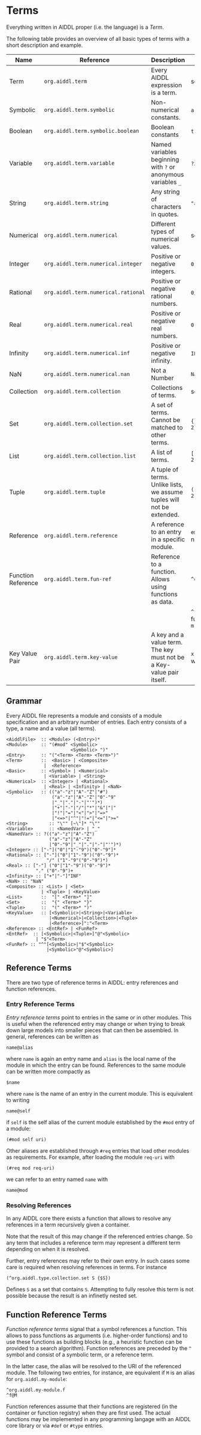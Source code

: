 # Terms

Everything written in AIDDL proper (i.e. the language) is a *Term*.

The following table provides an overview of all basic types of terms with a
short description and example.

| Name               | Reference                           | Description                                                            | Examples                                        |
|--------------------|-------------------------------------|------------------------------------------------------------------------|-------------------------------------------------|
| Term               | `org.aiddl.term`                    | Every AIDDL expression is a term.                                      | see below                                       |
| Symbolic           | `org.aiddl.term.symbolic`           | Non-numerical constants.                                               | `a` `e1` `+` `#integer`                         |
| Boolean            | `org.aiddl.term.symbolic.boolean`   | Boolean constants                                                      | `true`  `false`                                 |
| Variable           | `org.aiddl.term.variable`           | Named variables beginning with `?` or anonymous variables `_`          | `?x` `?e1` `_`                                  |
| String             | `org.aiddl.term.string`             | Any string of characters in quotes.                                    | `"a"` `"abc"` `"1 2 3"`                         |
| Numerical          | `org.aiddl.term.numerical`          | Different types of numerical values.                                   | see below                                       |
| Integer            | `org.aiddl.term.numerical.integer`  | Positive or negative integers.                                         | `0` `-3` `11`                                   |
| Rational           | `org.aiddl.term.numerical.rational` | Positive or negative rational numbers.                                 | `0/1` `-1/3` `110/13`                           |
| Real               | `org.aiddl.term.numerical.real`     | Positive or negative real numbers.                                     | `0.0` `-1.3` `1.1`                              |
| Infinity           | `org.aiddl.term.numerical.inf`      | Positive or negative infinity.                                         | `INF` `+INF` `-INF`                             |
| NaN                | `org.aiddl.term.numerical.nan`      | Not a Number                                                           | `NaN`                                           |
| Collection         | `org.aiddl.term.collection`         | Collections of terms.                                                  | see below                                       |
| Set                | `org.aiddl.term.collection.set`     | A set of terms. Cannot be matched to other terms.                      | `{}` `{e1 e2 e3}` `{1 1 2}`                     |
| List               | `org.aiddl.term.collection.list`    | A list of terms.                                                       | `[]` `[e1 e2 e3]` `[1 1 2]`                     |
| Tuple              | `org.aiddl.term.tuple`              | A tuple of terms. Unlike lists, we assume tuples will not be extended. | `()` `(e1 e2 e3)` `(1 1 2)`                     |
| Reference          | `org.aiddl.term.reference`          | A reference to an entry in a specific module.                          | `e@m` references entry named `e` in module `m`  |
| Function Reference | `org.aiddl.term.fun-ref`            | Reference to a function. Allows using functions as data.               | `^org.aiddl.eval.add`                           |
|                    |                                     |                                                                        | `^f@m` references function `f` in module `m`    |
| Key Value Pair     | `org.aiddl.term.key-value`          | A key and a value term. The key must not be a Key-value pair itself.   | `x:10` symbolic key `x` with integer value `10` |

## Grammar

Every AIDDL file represents a module and consists of a module specification and
an arbitrary number of entries. Each entry consists of a type, a name and a
value (all terms).

    <AiddlFile>  :: <Module> (<Entry>)*
    <Module>     :: "(#mod" <Symbolic>
                            <Symbolic> ")"
    <Entry>      :: "("<Term> <Term> <Term>")"
    <Term>       ::  <Basic> | <Composite>
                  |  <Reference>
    <Basic>      :: <Symbol> | <Numerical>
                  | <Variable> | <String>
    <Numerical>  :: <Integer> | <Rational>
                  | <Real> | <Infinity> | <NaN>
    <Symbolic>   :: (("a"-"z"|"A"-"Z"|"#")
                     ("a"-"z"|"A"-"Z"|"0"-"9"
                     |"_"|"."|"-"|"'")*)
                     |"+"|"-"|"/"|"*"|"&"|"|"
                     |"!"|"="|"<"|">"|"=>"
                     |"<=>"|"^"|"!="|"<="|">="
    <String>        :: "\"" [~\"]* "\""
    <Variable>      :: <NamedVar> | "_"
    <NamedVar> :: ?(("a"-"z"|"A"-"Z")
                    ("a"-"z"|"A"-"Z"
                    |"0"-"9"|"_"|"."|"-"|"'")*)
    <Integer> :: ["-"]("0"|"1"-"9")("0"-"9"]*
    <Rational> :: ["-"]("0"|"1"-"9")("0"-"9")*
                   "/" ("1"-"9"("0"-"9")*)
    <Real> :: ["-"] ("0"|"1"-"9")("0"-"9")*
               "." ("0"-"9")+
    <Infinity> :: ["+"|"-"]"INF"
    <NaN> :: "NaN"
    <Composite> :: <List> | <Set>
                 | <Tuple> | <KeyValue>
    <List>       ::  "[" <Term>* "]"
    <Set>        ::  "{" <Term>* "}"
    <Tuple>      ::  "(" <Term>* ")"
    <KeyValue>   :: [<Symbolic>|<String>|<Variable>
                    |<Numerical>|<Collection>|<Tuple>
                    |<Reference>]":"<Term>
    <Reference> :: <EntRef> | <FunRef>
    <EntRef>  :: [<Symbolic>|<Tuple>]"@"<Symbolic>
               | "$"<Term>
    <FunRef> :: "^"[<Symbolic>|"$"<Symbolic>
                   |<Symbolic>"@"<Symbolic>]

## Reference Terms

There are two type of reference terms in AIDDL: entry references and function
references.

### Entry Reference Terms

*Entry reference terms* point to entries in the same or in other modules.  This
is useful when the referenced entry may change or when trying to break down
large models into smaller pieces that can then be assembled.  In general,
references can be written as

    name@alias

where `name` is again an entry name and `alias` is the local name of the module
in which the entry can be found.  References to the same module can be written
more compactly as

    $name

where `name` is the name of an entry in the current module.
This is equivalent to writing

    name@self

if `self` is the self alias of the current module established by the `#mod`
entry of a module:

    (#mod self uri)

Other aliases are established through `#req` entries that load other modules as
requirements. For example, after loading the module `req-uri` with

    (#req mod req-uri)

we can refer to an entry named `name` with

    name@mod

### Resolving References

In any AIDDL core there exists a function that allows to resolve any references
in a term recursively given a container.

Note that the result of this may change if the referenced entries change. So any
term that includes a reference term may represent a different term depending on
when it is resolved.

Further, entry references may refer to their own entry. In such cases some care
is required when resolving references in terms. For instance

    (^org.aiddl.type.collection.set S {$S})

Defines `S` as a set that contains `S`. Attempting to fully resolve this term is
not possible because the result is an infinetly nested set.

## Function Reference Terms

*Function reference terms* signal that a symbol references a function.  This
allows to pass functions as arguments (i.e. higher-order functions) and to use
these functions as building blocks (e.g., a heuristic function can be provided
to a search algorithm).  Function references are preceded by the `^` symbol and
consist of a symbolic term, or a reference term.

In the latter case, the alias will be resolved to the URI of the
referenced module. The following two entries, for instance, are equivalent if
`M` is an alias for `org.aiddl.my-module`:


    ^org.aiddl.my-module.f
    ^f@M

Function references assume that their functions are registered (in the container
or function registry) when they are first used. The actual functions may be
implemented in any programming langage with an AIDDL core library or via `#def`
or `#type` entries.
